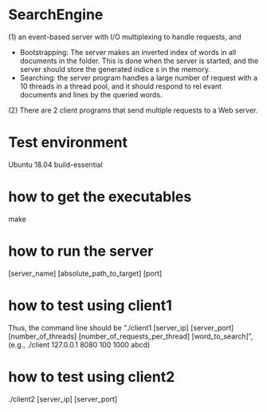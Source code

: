 # SearchEngine

(1) an event-based server with I/O multiplexing to handle requests, and
- Bootstrapping: The server makes an inverted index of words in all documents in the folder. This is done when the server is started, and the server should store the generated indice
s in the memory. 
- Searching: the server program handles a large
number of request with a 10 threads in a thread pool, and it should respond to rel
evant documents and lines by the queried words.


(2) There are 2 client programs that send multiple requests to a Web server.

# Test environment 
Ubuntu 18.04 build-essential

# how to get the executables
make

# how to run the server
[server_name] [absolute_path_to_target] [port]

# how to test using client1
Thus, the command line should be “./client1 [server_ip] [server_port]
[number_of_threads] [number_of_requests_per_thread] [word_to_search]”, (e.g., ./client 127.0.0.1 8080 100 1000 abcd)

# how to test using client2
./client2 [server_ip] [server_port]
